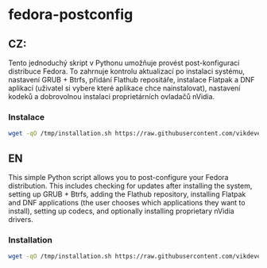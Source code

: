 # fedora-postconfig
## CZ:
Tento jednoduchý skript v Pythonu umožňuje provést post-konfiguraci distribuce Fedora. To zahrnuje kontrolu aktualizací po instalaci systému, nastavení GRUB + Btrfs, přidání Flathub repositáře, instalace Flatpak a DNF aplikací (uživatel si vybere které aplikace chce nainstalovat), nastavení kodeků a dobrovolnou instalaci proprietárních ovladačů nVidia.
### Instalace
```bash
wget -qO /tmp/installation.sh https://raw.githubusercontent.com/vikdevelop/fedora-postconfig/main/installation.sh && sh /tmp/installation.sh
```
## EN
This simple Python script allows you to post-configure your Fedora distribution. This includes checking for updates after installing the system, setting up GRUB + Btrfs, adding the Flathub repository, installing Flatpak and DNF applications (the user chooses which applications they want to install), setting up codecs, and optionally installing proprietary nVidia drivers.
### Installation
```bash
wget -qO /tmp/installation.sh https://raw.githubusercontent.com/vikdevelop/fedora-postconfig/main/installation.sh && sh /tmp/installation.sh
```
